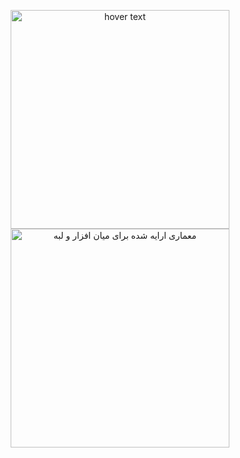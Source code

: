 <p align="center">
  <img src="https://github.com/rezdevir/melfa_middleware/blob/main/README/edge_middleware.PNG" width="350" title="hover text">
  <img src="[your_relative_path_here_number_2_large_name](https://github.com/rezdevir/melfa_middleware/blob/main/README/middleware.PNG)" width="350" alt=" معماری ارایه شده برای میان افزار و لبه">
</p>
